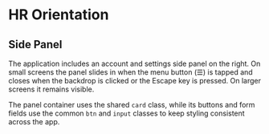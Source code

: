 # HR Orientation

## Side Panel

The application includes an account and settings side panel on the right. On small screens the
panel slides in when the menu button (☰) is tapped and closes when the backdrop is clicked or the
Escape key is pressed. On larger screens it remains visible.

The panel container uses the shared `card` class, while its buttons and form fields use the
common `btn` and `input` classes to keep styling consistent across the app.
